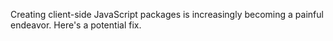 Creating client-side JavaScript packages is increasingly becoming a painful endeavor. Here's a potential fix.
